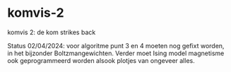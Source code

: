 # komvis-2

komvis 2: de kom strikes back 


Status 02/04/2024: voor algoritme punt 3 en 4 moeten nog gefixt worden, in het bijzonder 
Boltzmangewichten. Verder moet Ising model magnetisme ook geprogrammeerd worden alsook 
plotjes van ongeveer alles. 
